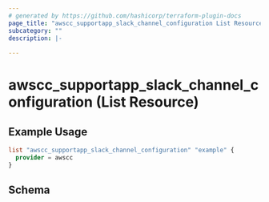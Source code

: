```yaml
---
# generated by https://github.com/hashicorp/terraform-plugin-docs
page_title: "awscc_supportapp_slack_channel_configuration List Resource - terraform-provider-awscc"
subcategory: ""
description: |-
  
---
```


# awscc_supportapp_slack_channel_configuration (List Resource)



## Example Usage

```terraform
list "awscc_supportapp_slack_channel_configuration" "example" {
  provider = awscc
}
```

<!-- schema generated by tfplugindocs -->
## Schema
